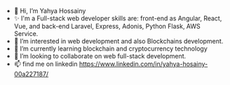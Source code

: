 - 👋 Hi, I’m Yahya Hossainy
- ✨ I'm a Full-stack web developer skills are: front-end as Angular, React, Vue, and back-end Laravel, Express, Adonis, Python Flask, AWS Service.
- 👀 I’m interested in web development and also Blockchains development.
- 🌱 I’m currently learning blockchain and cryptocurrency technology
- 💞️ I’m looking to collaborate on web full-stack development.
- 📫 find me on linkedin https://www.linkedin.com/in/yahya-hosainy-00a227187/
